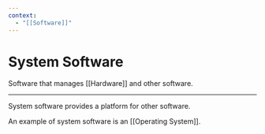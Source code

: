 ```yaml
---
context:
  - "[[Software]]"
---
```


# System Software

Software that manages [[Hardware]] and other software.

---

System software provides a platform for other software.

An example of system software is an [[Operating System]].
